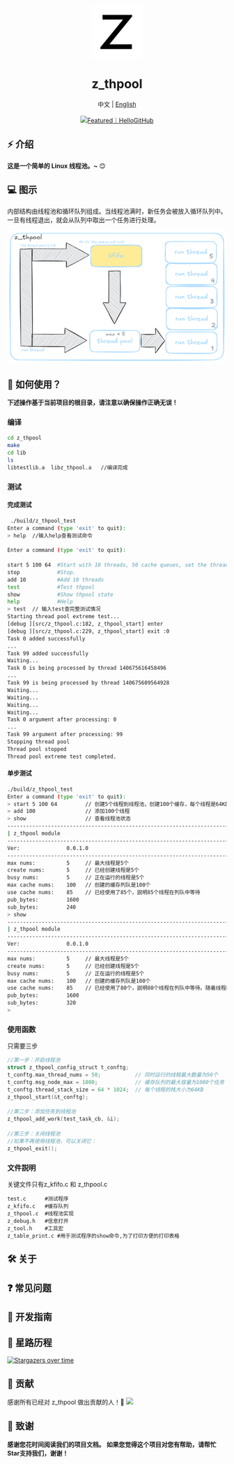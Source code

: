 <div align="center">
  <img alt="z_thpool" width="120" height="120" src="./assets/logo/logo_1000.png">
  <h1>z_thpool</h1>
  <span>中文 | <a href="./README.md">English</a></span>
</div>

<div align="center">
  <br/>
  <a href="" target="_blank"><img src="https://abroad.hellogithub.com/v1/widgets/recommend.svg?rid=9433615761f548cf9648434c670cd85b&claim_uid=249cPWvjfNmU7dp" alt="Featured｜HelloGitHub" style="width: 250px; height: 54px;" width="250" height="54" /></a>
</div>

## ⚡ 介绍

**这是一个简单的 Linux 线程池。~** 😊

## 💻 图示
内部结构由线程池和循环队列组成。当线程池满时，新任务会被放入循环队列中。一旦有线程退出，就会从队列中取出一个任务进行处理。
<div align="center">
  <img alt="z_thpool" src="./assets/logic_block_diagram.png">
</div>

## 🚀 如何使用？

**下述操作基于当前项目的根目录，请注意以确保操作正确无误！**

### **编译**

```bash
cd z_thpool
make
cd lib
ls
libtestlib.a  libz_thpool.a   //编译完成
```

### **测试**

#### 完成测试
```bash
 ./build/z_thpool_test 
Enter a command (type 'exit' to quit):
> help  //输入help查看测试命令

Enter a command (type 'exit' to quit):

start 5 100 64  #Start with 10 threads, 50 cache queues, set the thread stack 64k size.
stop            #Stop. 
add 10          #Add 10 threads 
test            #Test thpool 
show            #Show thpool state 
help            #Help 
> test  // 输入test查完整测试情况
Starting thread pool extreme test...
[debug ][src/z_thpool.c:182, z_thpool_start] enter
[debug ][src/z_thpool.c:229, z_thpool_start] exit :0
Task 0 added successfully
...
Task 99 added successfully
Waiting...
Task 0 is being processed by thread 140675616458496
...
Task 99 is being processed by thread 140675609564928
Waiting...
Waiting...
Waiting...
Waiting...
Task 0 argument after processing: 0
...
Task 99 argument after processing: 99
Stopping thread pool
Thread pool stopped
Thread pool extreme test completed.
```
#### 单步测试
```bash
./build/z_thpool_test 
Enter a command (type 'exit' to quit):
> start 5 100 64         // 创建5个线程到线程池，创建100个缓存，每个线程是64K的栈空间
> add 100                // 添加100个线程
> show                   // 查看线程池状态
------------------------------------------------------------------------------------------------------------------------
| z_thpool module                                                                                                                                          
------------------------------------------------------------------------------------------------------------------------
Ver:               0.0.1.0
------------------------------------------------------------------------------------------------------------------------
max nums:          5     // 最大线程是5个
create nums:       5     // 已经创建线程是5个
busy nums:         5     // 正在运行的线程是5个
max cache nums:    100   // 创建的缓存列队是100个
use cache nums:    85    // 已经使用了85个，説明85个线程在列队中等待
pub_bytes:         1600
sub_bytes:         240
> show
------------------------------------------------------------------------------------------------------------------------
| z_thpool module                                                                                                                                          
------------------------------------------------------------------------------------------------------------------------
Ver:               0.0.1.0
------------------------------------------------------------------------------------------------------------------------
max nums:          5     // 最大线程是5个
create nums:       5     // 已经创建线程是5个
busy nums:         5     // 正在运行的线程是5个
max cache nums:    100   // 创建的缓存列队是100个
use cache nums:    85    // 已经使用了80个，説明80个线程在列队中等待。随着线程的处理，队列中的任务数量将逐渐减少，直至清空。
pub_bytes:         1600
sub_bytes:         320
> 
```


### **使用函数**
只需要三步
```c
//第一步：开启线程池
struct z_thpool_config_struct t_conftg;
t_conftg.max_thread_nums = 50;           // 同时运行的线程最大数量为50个
t_conftg.msg_node_max = 1000;            // 缓存队列的最大容量为1000个任务
t_conftg.thread_stack_size = 64 * 1024;  // 每个线程的栈大小为64KB
z_thpool_start(&t_conftg);

//第二步：添加任务到线程池
z_thpool_add_work(test_task_cb, &i);

//第三步：关闭线程池
//如果不再使用线程池，可以关闭它：
z_thpool_exit();
```
### **文件説明**
关键文件只有z_kfifo.c 和 z_thpool.c
```base
test.c      #测试程序
z_kfifo.c   #缓存队列
z_thpool.c  #线程池实现
z_debug.h   #信息打开
z_tool.h    #工具宏
z_table_print.c #用于测试程序的show命令,为了打印方便的打印表格
```

## 🛠️ 关于

## ❓ 常见问题

## 🤝 开发指南 

## 🚀 星路历程 
[![Stargazers over time](https://starchart.cc/BitStreamlet/z_thpool.svg?variant=adaptive)](https://starchart.cc/BitStreamlet/z_thpool)
## 🌟 贡献
感谢所有已经对 z_thpool 做出贡献的人！🎉
<a href="https://github.com//cuixueshe/earthworm/graphs/contributors"><img src="https://contributors.nn.ci/api?repo=BitStreamlet/z_thpool" /></a>
## 🌟 致谢
**感谢您花时间阅读我们的项目文档。**
**如果您觉得这个项目对您有帮助，请帮忙Star支持我们，谢谢！**
